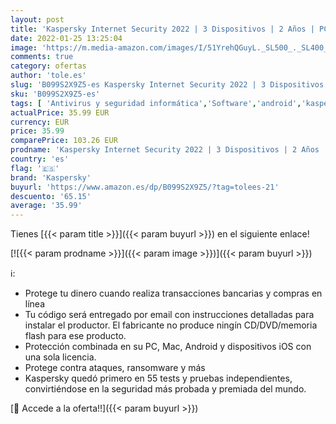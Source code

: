 ```yaml
---
layout: post
title: 'Kaspersky Internet Security 2022 | 3 Dispositivos | 2 Años | PC / Mac / Android | Código de activación enviado por email'
date: 2022-01-25 13:25:04
image: 'https://m.media-amazon.com/images/I/51YrehQGuyL._SL500_._SL400_.jpg'
comments: true
category: ofertas
author: 'tole.es'
slug: 'B099S2X9Z5-es Kaspersky Internet Security 2022 | 3 Dispositivos | 2 Años...'
sku: 'B099S2X9Z5-es'
tags: [ 'Antivirus y seguridad informática','Software','android','kaspersky', ]
actualPrice: 35.99 EUR
currency: EUR
price: 35.99
comparePrice: 103.26 EUR
prodname: 'Kaspersky Internet Security 2022 | 3 Dispositivos | 2 Años | PC / Mac / Android | Código de activación enviado por email'
country: 'es'
flag: '🇪🇸'
brand: 'Kaspersky'
buyurl: 'https://www.amazon.es/dp/B099S2X9Z5/?tag=tolees-21'
descuento: '65.15'
average: '35.99'
---
```


Tienes [{{< param title >}}]({{< param buyurl >}}) en el siguiente enlace!

[![{{< param prodname >}}]({{< param image >}})]({{< param buyurl >}})

ℹ️:

- Protege tu dinero cuando realiza transacciones bancarias y compras en línea
- Tu código será entregado por email con instrucciones detalladas para instalar el productor. El fabricante no produce ningín CD/DVD/memoria flash para ese producto.
- Protección combinada en su PC, Mac, Android y dispositivos iOS con una sola licencia.
- Protege contra ataques, ransomware y más
- Kaspersky quedó primero en 55 tests y pruebas independientes, convirtiéndose en la seguridad más probada y premiada del mundo.

[🛒 Accede a la oferta!!]({{< param buyurl >}})
